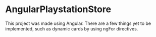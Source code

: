 # AngularPlaystationStore

This project was made using Angular. There are a few things yet to be implemented, such as dynamic cards by using ngFor directives.